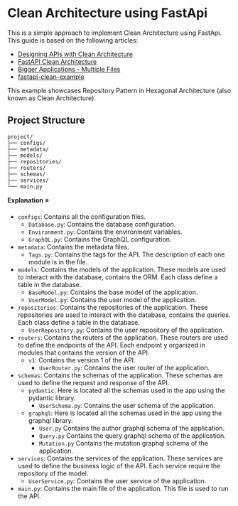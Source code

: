 # Clean Architecture using FastApi

This is a simple approach to implement Clean Architecture using FastApi.
This guide is based on the following articles:

- [Designing APIs with Clean Architecture](https://theprodev.medium.com/desgining-apis-with-clean-architecture-2fedff1b79cb)
- [FastAPI Clean Architecture](https://medium.com/@YDyachenko/fastapi-clean-architecture-4c961b512213)
- [Bigger Applications - Multiple Files](https://fastapi.tiangolo.com/tutorial/bigger-applications/)
- [fastapi-clean-example](https://github.com/0xTheProDev/fastapi-clean-example)

This example showcases Repository Pattern in Hexagonal Architecture (also known as Clean Architecture).

## Project Structure

```
project/
├── configs/
├── metadata/
├── models/
├── repositories/
├── routers/
├── schemas/
├── services/
└── main.py
```

**Explanation :star:**

- `configs`: Contains all the configuration files.
    - `Database.py`: Contains the database configuration.
    - `Environment.py`: Contains the environment variables.
    - `GraphQL.py`: Contains the GraphQL configuration.
- `metadata`: Contains the metadata files.
    - `Tags.py`: Contains the tags for the API. The description of each one module is in the file.
- `models`: Contains the models of the application. These models are used to interact with the database, contains the
  ORM. Each class define a table in the database.
    - `BaseModel.py`: Contains the base model of the application.
    - `UserModel.py`: Contains the user model of the application.
- `repositories`: Contains the repositories of the application. These repositories are used to interact with the
  database, contains the queries. Each class define a table in the database.
    - `UserRepository.py`: Contains the user repository of the application.
- `routers`: Contains the routers of the application. These routers are used to define the endpoints of the API. Each
  endpoint y organized in modules that contains the version of the API.
    - `v1`: Contains the version 1 of the API.
        - `UserRouter.py`: Contains the user router of the application.
- `schemas`: Contains the schemas of the application. These schemas are used to define the request and response of the
  API.
    - `pydantic`: Here is located all the schemas used in the app using the pydantic library.
        - `UserSchema.py`: Contains the user schema of the application.
    - `graphql`: Here is located all the schemas used in the app using the graphql library.
        - `User.py` Contains the author graphql schema of the application.
        - `Query.py` Contains the query graphql schema of the application.
        - `Mutation.py` Contains the mutation graphql schema of the application.
- `services`: Contains the services of the application. These services are used to define the business logic of the API.
  Each service require the repository of the model.
    - `UserService.py`: Contains the user service of the application.
- `main.py`: Contains the main file of the application. This file is used to run the API.